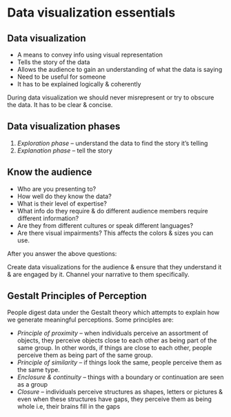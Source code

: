 # Data visualization essentials

## Data visualization
- A means to convey info using visual representation
- Tells the story of the data 
- Allows the audience to gain an understanding of what the data is saying
- Need to be useful for someone
- It has to be explained logically & coherently

During data visualization we should never misrepresent or try to obscure the data. It has to be clear & concise.

## Data visualization phases
1. *Exploration phase* – understand the data to find the story it’s telling
2. *Explanation phase* – tell the story

## Know the audience
- Who are you presenting to?
- How well do they know the data?
- What is their level of expertise?
- What info do they require & do different audience members require different information?
- Are they from different cultures or speak different languages?
- Are there visual impairments? This affects the colors & sizes you can use.

After you answer the above questions:

Create data visualizations for the audience & ensure that they understand it & are engaged by it. Channel your narrative to them specifically.

## Gestalt Principles of Perception
People digest data under the Gestalt theory which attempts to explain how we generate meaningful perceptions. Some principles are:
- *Principle of proximity* – when individuals perceive an assortment of objects, they perceive objects close to each other as being part of the same group. In other words, if things are close to each other, people perceive them as being part of the same group.
- *Principle of similarity* – if things look the same, people perceive them as the same type.
- *Enclosure & continuity* – things with a boundary or continuation are seen as a group
- *Closure* – individuals perceive structures as shapes, letters or pictures & even when these structures have gaps, they perceive them as being whole i.e, their brains fill in the gaps
